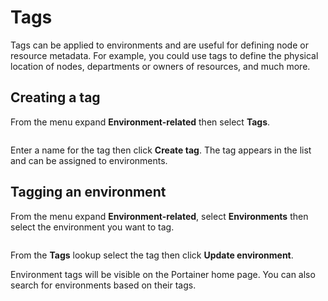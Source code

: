 # Tags

Tags can be applied to environments and are useful for defining node or resource metadata. For example, you could use tags to define the physical location of nodes, departments or owners of resources, and much more.

## Creating a tag

From the menu expand **Environment-related** then select **Tags**.&#x20;

<figure><img src="..//assets/2.20-environments-tags.gif" alt=""><figcaption></figcaption></figure>

Enter a name for the tag then click **Create tag**. The tag appears in the list and can be assigned to environments.

## Tagging an environment

From the menu expand **Environment-related**, select **Environments** then select the environment you want to tag.

<figure><img src="..//assets/2.20-environments-details.gif" alt=""><figcaption></figcaption></figure>

From the **Tags** lookup select the tag then click **Update environment**.


Environment tags will be visible on the Portainer home page. You can also search for environments based on their tags.

